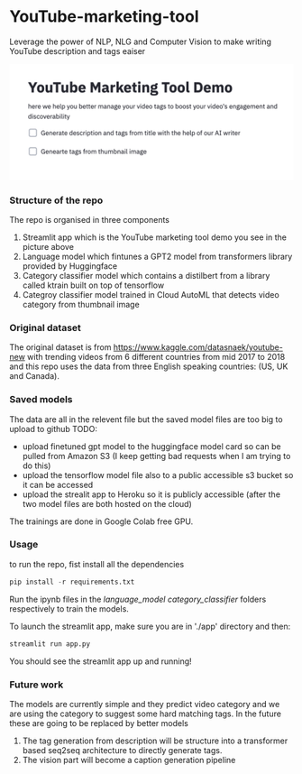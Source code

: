 # YouTube-marketing-tool
 Leverage the power of NLP, NLG and Computer Vision to make writing YouTube description and tags eaiser

![Image of App](./app_pic1.png)
### Structure of the repo
The repo is organised in three components
1. Streamlit app which is the YouTube marketing tool demo you see in the picture above
1. Language model which fintunes a GPT2 model from transformers library provided by Huggingface
1. Category classifier model which contains a distilbert from a library called ktrain built on top of tensorflow
1. Categroy classifier model trained in Cloud AutoML that detects video category from thumbnail image

### Original dataset
The original dataset is from https://www.kaggle.com/datasnaek/youtube-new with trending videos from 6 different countries from mid 2017 to 2018 and this repo uses the data from three English speaking countries: (US, UK and Canada).

### Saved models
The data are all in the relevent file but the saved model files are too big to upload to github
TODO:
* upload finetuned gpt model to the huggingface model card so can be pulled from Amazon S3 (I keep getting bad requests when I am trying to do this)
* upload the tensorflow model file also to a public accessible s3 bucket so it can be accessed
* upload the strealit app to Heroku so it is publicly accessible (after the two model files are both hosted on the cloud)

The trainings are done in Google Colab free GPU.

### Usage
to run the repo, fist install all the dependencies
```python
pip install -r requirements.txt
```
Run the ipynb files in the *language_model* *category_classifier* folders respectively to train the models.

To launch the streamlit app, make sure you are in './app' directory and then:
```python
streamlit run app.py
```

You should see the streamlit app up and running!

### Future work
The models are currently simple and they predict video category and we are using the category to suggest some hard matching tags. In the future these are going to be replaced by better models
1. The tag generation from description will be structure into a transformer based seq2seq architecture to directly generate tags.
1. The vision part will become a caption generation pipeline